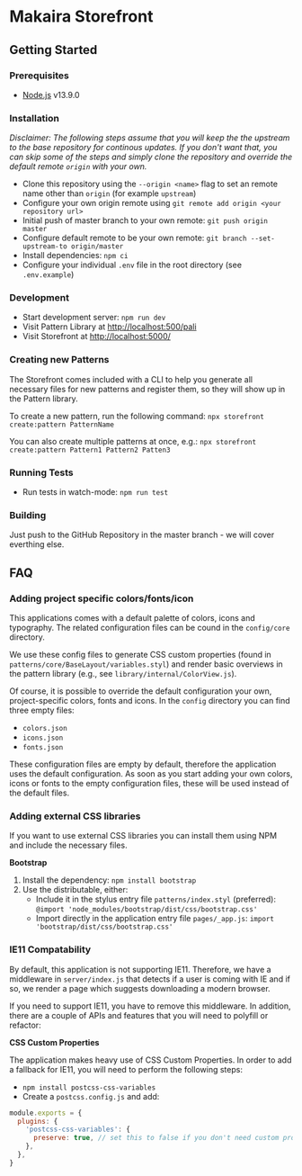 # Makaira Storefront

## Getting Started

### Prerequisites

* [Node.js](https://nodejs.org/) v13.9.0


### Installation

*Disclaimer: The following steps assume that you will keep the the upstream to the base repository for continous updates. If you don't want that, you can skip some of the steps and simply clone the repository and override the default remote `origin` with your own.*

* Clone this repository using the `--origin <name>` flag to set an remote name other than `origin` (for example `upstream`)
* Configure your own origin remote using `git remote add origin <your repository url>`
* Initial push of master branch to your own remote: `git push origin master`
* Configure default remote to be your own remote: `git branch --set-upstream-to origin/master`
* Install dependencies: `npm ci`
* Configure your individual `.env` file in the root directory (see `.env.example`)


### Development

* Start development server: `npm run dev`
* Visit Pattern Library at [http://localhost:500/pali](http://localhost:5000/pali)
* Visit Storefront at [http://localhost:5000/](http://localhost:5000/)


### Creating new Patterns

The Storefront comes included with a CLI to help you generate all necessary files for new patterns and register them, so they will show up in the Pattern library.

To create a new pattern, run the following command:
`npx storefront create:pattern PatternName`

You can also create multiple patterns at once, e.g.:
`npx storefront create:pattern Pattern1 Pattern2 Patten3`


### Running Tests

* Run tests in watch-mode: `npm run test`


### Building

Just push to the GitHub Repository in the master branch - we will cover everthing else.


## FAQ

### Adding project specific colors/fonts/icon

This applications comes with a default palette of colors, icons and typography. The related configuration files can be cound in the `config/core` directory.

We use these config files to generate CSS custom properties (found in `patterns/core/BaseLayout/variables.styl`) and render basic overviews in the pattern library (e.g., see `library/internal/ColorView.js`).

Of course, it is possible to override the default configuration your own, project-specific colors, fonts and icons. In the `config` directory you can find three empty files:
- `colors.json`
- `icons.json`
- `fonts.json`

These configuration files are empty by default, therefore the application uses the default configuration. As soon as you start adding your own colors, icons or fonts to the empty configuration files, these will be used instead of the default files.


### Adding external CSS libraries

If you want to use external CSS libraries you can install them using NPM and include the necessary files.

**Bootstrap**
1. Install the dependency: `npm install bootstrap`
2. Use the distributable, either:
    * Include it in the stylus entry file `patterns/index.styl` (preferred):
    `@import 'node_modules/bootstrap/dist/css/bootstrap.css'`
    * Import directly in the application entry file `pages/_app.js`:
    `import 'bootstrap/dist/css/bootstrap.css'`


### IE11 Compatability

By default, this application is not supporting IE11. Therefore, we have a middleware in `server/index.js` that detects if a user is coming with IE and if so, we render a page which suggests downloading a modern browser.

If you need to support IE11, you have to remove this middleware. In addition, there are a couple of APIs and features that you will need to polyfill or refactor:

**CSS Custom Properties**

The application makes heavy use of CSS Custom Properties. In order to add a fallback for IE11, you will need to perform the following steps:

- `npm install postcss-css-variables`
- Create a `postcss.config.js` and add:

```javascript
module.exports = {
  plugins: {
    'postcss-css-variables': {
      preserve: true, // set this to false if you don't need custom properties at runtime
    },
  },
}
```
